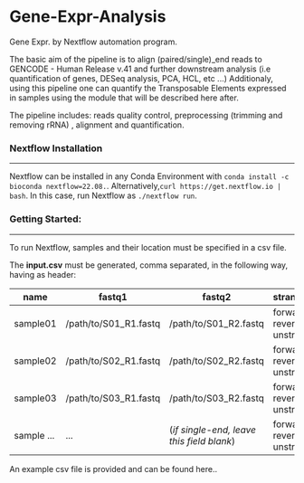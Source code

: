 # Gene-Expr-Analysis
Gene Expr. by  Nextflow automation program.

The basic aim of the pipeline is to align (paired/single)_end reads to GENCODE - Human Release v.41 and further downstream analysis (i.e quantification of genes, DESeq analysis, PCA, HCL, etc ...)
Additionaly, using this pipeline one can quantify the Transposable Elements expressed in samples using the module that will be described here after. 

The pipeline includes: reads quality control, preprocessing (trimming and removing rRNA) , alignment and quantification.

### Nextflow Installation
---
Nextflow can be installed in any Conda Environment with `conda install -c bioconda nextflow=22.08.`.
Alternatively,`curl https://get.nextflow.io | bash`. In this case, run Nextflow as `./nextflow run`.

### Getting Started:
---
To run Nextflow, samples and their location must be specified in a csv file. 

The **input.csv** must be generated, comma separated, in the following way, having as header:

| name | fastq1 | fastq2 | strandedness|
| ---- | ------ | ------ | ------------|
| sample01 | /path/to/S01_R1.fastq |/path/to/S01_R2.fastq|forward / reverse / unstranded|
| sample02 | /path/to/S02_R1.fastq |/path/to/S02_R2.fastq|forward / reverse / unstranded|
| sample03 | /path/to/S03_R1.fastq |/path/to/S03_R2.fastq|forward / reverse / unstranded|
| sample ... | ... |(*if single-end, leave this field blank*)|forward / reverse / unstranded|

An example csv file is provided and can be found here..
